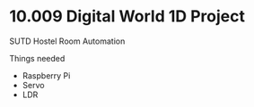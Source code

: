 # 10.009 Digital World 1D Project
SUTD Hostel Room Automation

Things needed
- Raspberry Pi
- Servo
- LDR